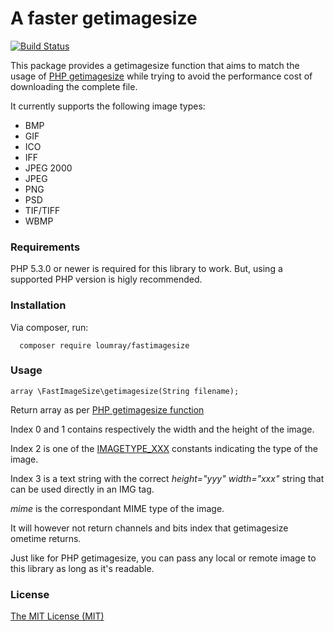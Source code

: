 # A faster getimagesize

[![Build Status](https://travis-ci.org/loumray/fast-image-size.svg?branch=master)](https://travis-ci.org/loumray/fast-image-size)

This package provides a getimagesize function that aims to match the usage of [PHP getimagesize](http://php.net/manual/en/function.getimagesize.php) while trying to avoid the performance cost of downloading the complete file.

It currently supports the following image types:

* BMP
* GIF
* ICO
* IFF
* JPEG 2000
* JPEG
* PNG
* PSD
* TIF/TIFF
* WBMP

### Requirements

PHP 5.3.0 or newer is required for this library to work. But, using a supported PHP version is higly recommended.

### Installation

Via composer, run:
```
  composer require loumray/fastimagesize
```

### Usage

```
array \FastImageSize\getimagesize(String filename);
```

Return array as per [PHP getimagesize function](http://php.net/manual/en/function.getimagesize.php)

Index 0 and 1 contains respectively the width and the height of the image. 

Index 2 is one of the [IMAGETYPE_XXX](http://php.net/manual/en/image.constants.php) constants indicating the type of the image.

Index 3 is a text string with the correct *height="yyy" width="xxx"* string that can be used directly in an IMG tag.

*mime* is the correspondant MIME type of the image.

It will however not return channels and bits index that getimagesize ometime returns.

Just like for PHP getimagesize, you can pass any local or remote image to this library as long as it's readable.

### License

[The MIT License (MIT)](http://opensource.org/licenses/MIT)
